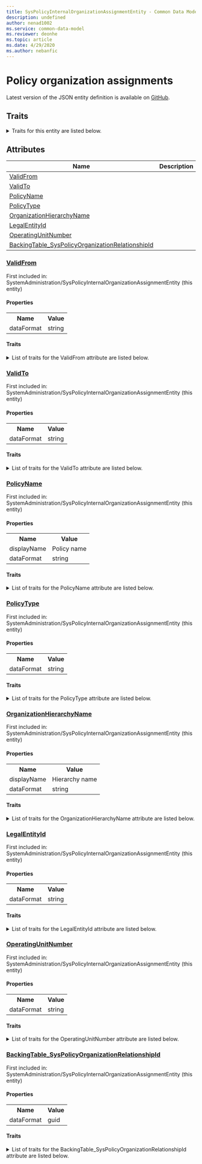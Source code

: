 ```yaml
---
title: SysPolicyInternalOrganizationAssignmentEntity - Common Data Model | Microsoft Docs
description: undefined
author: nenad1002
ms.service: common-data-model
ms.reviewer: deonhe
ms.topic: article
ms.date: 4/29/2020
ms.author: nebanfic
---
```


# Policy organization assignments

  
 Latest version of the JSON entity definition is available on <a href="https://github.com/Microsoft/CDM/tree/master/schemaDocuments/core/operationsCommon/Entities/System/SystemAdministration/SysPolicyInternalOrganizationAssignmentEntity.cdm.json" target="_blank">GitHub</a>.  

## Traits

<details>
<summary>Traits for this entity are listed below.  
</summary>

**is.CDM.entityVersion**  
  <table><tr><th>Parameter</th><th>Value</th><th>Data type</th><th>Explanation</th></tr><tr><td>versionNumber</td><td>"1.0.0"</td><td>string</td><td>semantic version number of the entity</td></tr></table>

**is.application.releaseVersion**  
  <table><tr><th>Parameter</th><th>Value</th><th>Data type</th><th>Explanation</th></tr><tr><td>releaseVersion</td><td>"10.0.13.0"</td><td>string</td><td>semantic version number of the application introducing this entity</td></tr></table>

**is.localized.displayedAs**  
  Holds the list of language specific display text for an object.  <table><tr><th>Parameter</th><th>Value</th><th>Data type</th><th>Explanation</th></tr><tr><td>localizedDisplayText</td><td><table><tr><th>languageTag</th><th>displayText</th></tr><tr><td>en</td><td>Policy organization assignments</td></tr></table></td><td>entity</td><td>a reference to the constant entity holding the list of localized text</td></tr></table>

</details>

## Attributes

|Name|Description|First Included in Instance|
|---|---|---|
|[ValidFrom](#ValidFrom)||<a href="SysPolicyInternalOrganizationAssignmentEntity.md" target="_blank">SystemAdministration/SysPolicyInternalOrganizationAssignmentEntity</a>|
|[ValidTo](#ValidTo)||<a href="SysPolicyInternalOrganizationAssignmentEntity.md" target="_blank">SystemAdministration/SysPolicyInternalOrganizationAssignmentEntity</a>|
|[PolicyName](#PolicyName)||<a href="SysPolicyInternalOrganizationAssignmentEntity.md" target="_blank">SystemAdministration/SysPolicyInternalOrganizationAssignmentEntity</a>|
|[PolicyType](#PolicyType)||<a href="SysPolicyInternalOrganizationAssignmentEntity.md" target="_blank">SystemAdministration/SysPolicyInternalOrganizationAssignmentEntity</a>|
|[OrganizationHierarchyName](#OrganizationHierarchyName)||<a href="SysPolicyInternalOrganizationAssignmentEntity.md" target="_blank">SystemAdministration/SysPolicyInternalOrganizationAssignmentEntity</a>|
|[LegalEntityId](#LegalEntityId)||<a href="SysPolicyInternalOrganizationAssignmentEntity.md" target="_blank">SystemAdministration/SysPolicyInternalOrganizationAssignmentEntity</a>|
|[OperatingUnitNumber](#OperatingUnitNumber)||<a href="SysPolicyInternalOrganizationAssignmentEntity.md" target="_blank">SystemAdministration/SysPolicyInternalOrganizationAssignmentEntity</a>|
|[BackingTable_SysPolicyOrganizationRelationshipId](#BackingTable_SysPolicyOrganizationRelationshipId)||<a href="SysPolicyInternalOrganizationAssignmentEntity.md" target="_blank">SystemAdministration/SysPolicyInternalOrganizationAssignmentEntity</a>|

### <a href=#ValidFrom name="ValidFrom">ValidFrom</a>

First included in: SystemAdministration/SysPolicyInternalOrganizationAssignmentEntity (this entity)  

#### Properties

<table><tr><th>Name</th><th>Value</th></tr><tr><td>dataFormat</td><td>string</td></tr></table>

#### Traits

<details>
<summary>List of traits for the ValidFrom attribute are listed below.</summary>

**is.dataFormat.character**  
**is.dataFormat.big**  
**is.dataFormat.array**  
**is.dataFormat.character**  
**is.dataFormat.array**  
</details>

### <a href=#ValidTo name="ValidTo">ValidTo</a>

First included in: SystemAdministration/SysPolicyInternalOrganizationAssignmentEntity (this entity)  

#### Properties

<table><tr><th>Name</th><th>Value</th></tr><tr><td>dataFormat</td><td>string</td></tr></table>

#### Traits

<details>
<summary>List of traits for the ValidTo attribute are listed below.</summary>

**is.dataFormat.character**  
**is.dataFormat.big**  
**is.dataFormat.array**  
**is.dataFormat.character**  
**is.dataFormat.array**  
</details>

### <a href=#PolicyName name="PolicyName">PolicyName</a>

First included in: SystemAdministration/SysPolicyInternalOrganizationAssignmentEntity (this entity)  

#### Properties

<table><tr><th>Name</th><th>Value</th></tr><tr><td>displayName</td><td>Policy name</td></tr><tr><td>dataFormat</td><td>string</td></tr></table>

#### Traits

<details>
<summary>List of traits for the PolicyName attribute are listed below.</summary>

**is.dataFormat.character**  
**is.dataFormat.big**  
**is.dataFormat.array**  
**is.localized.displayedAs**  
Holds the list of language specific display text for an object.  <table><tr><th>Parameter</th><th>Value</th><th>Data type</th><th>Explanation</th></tr><tr><td>localizedDisplayText</td><td><table><tr><th>languageTag</th><th>displayText</th></tr><tr><td>en</td><td>Policy name</td></tr></table></td><td>entity</td><td>a reference to the constant entity holding the list of localized text</td></tr></table>

**is.dataFormat.character**  
**is.dataFormat.array**  
</details>

### <a href=#PolicyType name="PolicyType">PolicyType</a>

First included in: SystemAdministration/SysPolicyInternalOrganizationAssignmentEntity (this entity)  

#### Properties

<table><tr><th>Name</th><th>Value</th></tr><tr><td>dataFormat</td><td>string</td></tr></table>

#### Traits

<details>
<summary>List of traits for the PolicyType attribute are listed below.</summary>

**is.dataFormat.character**  
**is.dataFormat.big**  
**is.dataFormat.array**  
**is.dataFormat.character**  
**is.dataFormat.array**  
</details>

### <a href=#OrganizationHierarchyName name="OrganizationHierarchyName">OrganizationHierarchyName</a>

First included in: SystemAdministration/SysPolicyInternalOrganizationAssignmentEntity (this entity)  

#### Properties

<table><tr><th>Name</th><th>Value</th></tr><tr><td>displayName</td><td>Hierarchy name</td></tr><tr><td>dataFormat</td><td>string</td></tr></table>

#### Traits

<details>
<summary>List of traits for the OrganizationHierarchyName attribute are listed below.</summary>

**is.dataFormat.character**  
**is.dataFormat.big**  
**is.dataFormat.array**  
**is.localized.displayedAs**  
Holds the list of language specific display text for an object.  <table><tr><th>Parameter</th><th>Value</th><th>Data type</th><th>Explanation</th></tr><tr><td>localizedDisplayText</td><td><table><tr><th>languageTag</th><th>displayText</th></tr><tr><td>en</td><td>Hierarchy name</td></tr></table></td><td>entity</td><td>a reference to the constant entity holding the list of localized text</td></tr></table>

**is.dataFormat.character**  
**is.dataFormat.array**  
</details>

### <a href=#LegalEntityId name="LegalEntityId">LegalEntityId</a>

First included in: SystemAdministration/SysPolicyInternalOrganizationAssignmentEntity (this entity)  

#### Properties

<table><tr><th>Name</th><th>Value</th></tr><tr><td>dataFormat</td><td>string</td></tr></table>

#### Traits

<details>
<summary>List of traits for the LegalEntityId attribute are listed below.</summary>

**is.dataFormat.character**  
**is.dataFormat.big**  
**is.dataFormat.array**  
**is.dataFormat.character**  
**is.dataFormat.array**  
</details>

### <a href=#OperatingUnitNumber name="OperatingUnitNumber">OperatingUnitNumber</a>

First included in: SystemAdministration/SysPolicyInternalOrganizationAssignmentEntity (this entity)  

#### Properties

<table><tr><th>Name</th><th>Value</th></tr><tr><td>dataFormat</td><td>string</td></tr></table>

#### Traits

<details>
<summary>List of traits for the OperatingUnitNumber attribute are listed below.</summary>

**is.dataFormat.character**  
**is.dataFormat.big**  
**is.dataFormat.array**  
**is.dataFormat.character**  
**is.dataFormat.array**  
</details>

### <a href=#BackingTable_SysPolicyOrganizationRelationshipId name="BackingTable_SysPolicyOrganizationRelationshipId">BackingTable_SysPolicyOrganizationRelationshipId</a>

First included in: SystemAdministration/SysPolicyInternalOrganizationAssignmentEntity (this entity)  

#### Properties

<table><tr><th>Name</th><th>Value</th></tr><tr><td>dataFormat</td><td>guid</td></tr></table>

#### Traits

<details>
<summary>List of traits for the BackingTable_SysPolicyOrganizationRelationshipId attribute are listed below.</summary>

**is.dataFormat.character**  
**is.dataFormat.big**  
**is.dataFormat.array**  
**is.dataFormat.guid**  
**means.identity.entityId**  
**is.linkedEntity.identifier**  
Marks the attribute(s) that hold foreign key references to a linked (used as an attribute) entity. This attribute is added to the resolved entity to enumerate the referenced entities.  <table><tr><th>Parameter</th><th>Value</th><th>Data type</th><th>Explanation</th></tr><tr><td>entityReferences</td><td><table><tr><th>entityReference</th><th>attributeReference</th></tr><tr><td><a href="../../../Tables/System/Workflow/Main/SysPolicyOrganization.md" target="_blank">/core/operationsCommon/Tables/System/Workflow/Main/SysPolicyOrganization.cdm.json/SysPolicyOrganization</a></td><td><a href="../../../Tables/System/Workflow/Main/SysPolicyOrganization.md#RecId" target="_blank">RecId</a></td></tr></table></td><td>entity</td><td>a reference to the constant entity holding the list of entity references</td></tr></table>

**is.dataFormat.guid**  
**is.dataFormat.character**  
**is.dataFormat.array**  
</details>
